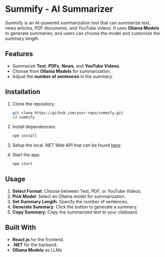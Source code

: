# Summify - AI Summarizer

Summify is an AI-powered summarization tool that can summarize text, news articles, PDF documents, and YouTube videos. It uses **Ollama Models** to generate summaries, and users can choose the model and customize the summary length.

## Features

- Summarize **Text**, **PDFs**, **News**, and **YouTube Videos**.
- Choose from **Ollama Models** for summarization.
- Adjust the **number of sentences** in the summary.

## Installation

1. Clone the repository:

   ```bash
   git clone https://github.com/your-repo/summify.git
   cd summify

2. Install dependencies:

   ```bash
   npm install

3. Setup the local .NET Web API that can be found [here](https://github.com/nikolliervin/summify):



4. Start the app:

   ```bash
   npm start

## Usage

1. **Select Format**: Choose between Text, PDF, or YouTube Videos.
2. **Pick Model**: Select an Ollama model for summarization.
3. **Set Summary Length**: Specify the number of sentences.
4. **Generate Summary**: Click the button to generate a summary.
5. **Copy Summary**: Copy the summarized text to your clipboard.

## Built With

- **React.js** for the frontend.
- **.NET** for the backend.
- **Ollama Models** as LLMs
